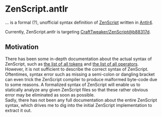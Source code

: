 # ZenScript.antlr

… is a formal (?), unofficial syntax definition of [ZenScript][ref-1] written in [Antlr4][ref-2].

Currently, ZenScript.antlr is targeting [CraftTweaker/ZenScript@b88317d][ref-3].

## Motivation

There has been some in-depth documentation about the actual syntax of ZenScript, such as [the 
list of all tokens][ref-4] and [the list of all operators][ref-5]. However, it is not sufficient 
to describe the correct syntax of ZenScript.  
Oftentimes, syntax error such as missing a semi-colon or dangling bracket can even trick the
ZenScript compiler to produce malformed byte-code due to some reasons. A formalized syntax of 
ZenScript will enable us to statically analyze any given ZenScript files so that these rather 
obvious error may be eliminated as soon as possible.  
Sadly, there has not been any full documentation about the entire ZenScript syntax, which drives 
me to dig into the initial ZenScript implementation to extract it out.

[ref-1]: https://github.com/CraftTweaker/ZenScript
[ref-2]: https://github.com/antlr/antlr4
[ref-3]: https://github.com/CraftTweaker/ZenScript/commit/b88317d667ca6f937beeb2a0b1ee71cc3af642a3
[ref-4]: https://crafttweaker.readthedocs.io/en/latest/#Dev_Area/ZenTokens/
[ref-5]: https://crafttweaker.readthedocs.io/en/latest/#Dev_Area/ZenOperators/